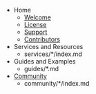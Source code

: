 * Home
    * [Welcome](index.md)
    * [License](resources/license.md)
    * [Support](support.md)
    * [Contributors](contributors.md)
* Services and Resources
    * services/*/index.md
* Guides and Examples
    * guides/*.md
* [Community](community/index.md)
    * community/*/index.md

